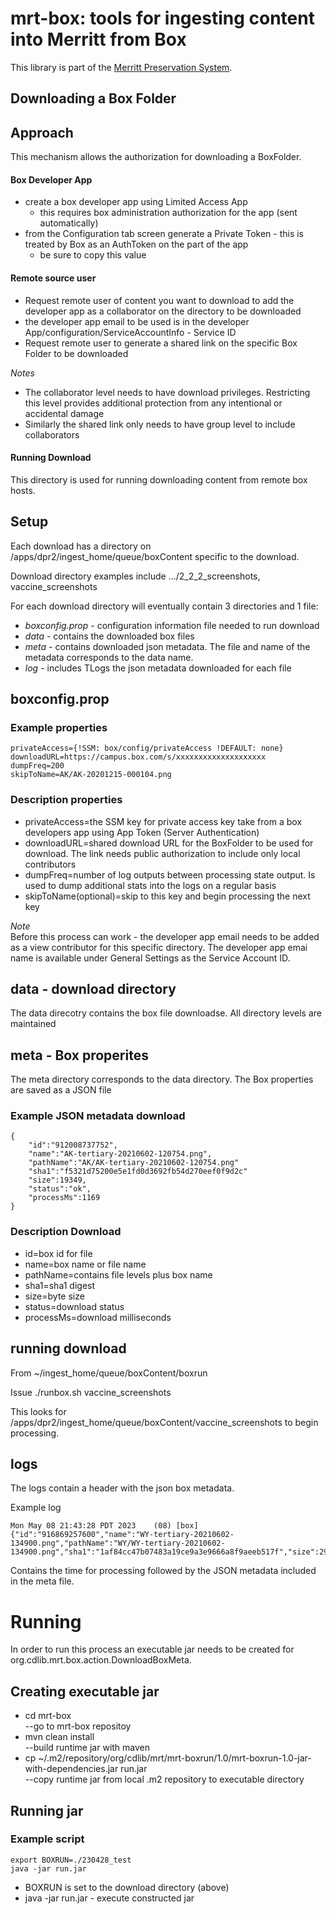 # mrt-box: tools for ingesting content into Merritt from Box

This library is part of the [Merritt Preservation System](https://github.com/CDLUC3/mrt-doc).

## Downloading a Box Folder
## Approach
This mechanism allows the authorization for downloading a BoxFolder.

#### Box Developer App
- create a box developer app using Limited Access App
  - this requires box administration authorization for the app (sent automatically)
- from the Configuration tab screen generate a Private Token - this is treated by Box as an AuthToken on the part of the app
  - be sure to copy this value

#### Remote source user
- Request remote user of content you want to download to add the developer app as a collaborator on the directory to be downloaded
- the developer app email to be used is in the developer App/configuration/ServiceAccountInfo - Service ID
- Request remote user to generate a shared link on the specific Box Folder to be downloaded

_Notes_
- The collaborator level needs to have download privileges. Restricting this level provides additional protection from any intentional or accidental damage
- Similarly the shared link only needs to have group level to include collaborators


#### Running Download
This directory is used for running downloading content from remote box hosts.

## Setup
Each download has a directory on /apps/dpr2/ingest_home/queue/boxContent specific to the download.

Download directory examples include .../2_2_2_screenshots, vaccine_screenshots

For each download directory will eventually contain 3 directories and 1 file:
- _boxconfig.prop_ - configuration information file needed to run download
- _data_ - contains the downloaded box files
- _meta_ - contains downloaded json metadata. The file and name of the metadata corresponds to the data name.
- _log_ - includes TLogs the json metadata downloaded for each file

## boxconfig.prop

### Example properties
~~~
privateAccess={!SSM: box/config/privateAccess !DEFAULT: none}
downloadURL=https://campus.box.com/s/xxxxxxxxxxxxxxxxxxxx
dumpFreq=200
skipToName=AK/AK-20201215-000104.png
~~~
### Description properties
- privateAccess=the SSM key for private access key take from a box developers app using App Token (Server Authentication)
- downloadURL=shared download URL for the BoxFolder to be used for download. The link needs public authorization to include only local contributors
- dumpFreq=number of log outputs between processing state output. Is used to dump additional stats into the logs on a regular basis
- skipToName(optional)=skip to this key and begin processing the next key

_Note_  
Before this process can work - the developer app email needs to be added as a view contributor for this specific
directory. The developer app emai name is available under General Settings as the Service Account ID.

## data - download directory
The data direcotry contains the box file downloadse. All directory levels are maintained

## meta - Box properites
The meta directory corresponds to the data directory. The Box properties are saved as a JSON file

### Example JSON metadata download
~~~
{
    "id":"912008737752",
    "name":"AK-tertiary-20210602-120754.png",
    "pathName":"AK/AK-tertiary-20210602-120754.png"
    "sha1":"f5321d75200e5e1fd0d3692fb54d270eef0f9d2c"
    "size":19349,
    "status":"ok",
    "processMs":1169
}
~~~
### Description Download
- id=box id for file
- name=box name or file name
- pathName=contains file levels plus box name
- sha1=sha1 digest
- size=byte size
- status=download status
- processMs=download milliseconds

## running download
From ~/ingest_home/queue/boxContent/boxrun

Issue
./runbox.sh vaccine_screenshots

This looks for /apps/dpr2/ingest_home/queue/boxContent/vaccine_screenshots to begin processing.

## logs
The logs contain a header with the json box metadata.

Example log
~~~
Mon May 08 21:43:28 PDT 2023    (08) [box] {"id":"916869257600","name":"WY-tertiary-20210602-134900.png","pathName":"WY/WY-tertiary-20210602-134900.png","sha1":"1af84cc47b07483a19ce9a3e9666a8f9aeeb517f","size":299524,"status":"ok","processMs":1412}
~~~

Contains the time for processing followed by the JSON metadata included in the meta file.

# Running
In order to run this process an executable jar needs to be created for org.cdlib.mrt.box.action.DownloadBoxMeta.

## Creating executable jar
- cd mrt-box
<br>--go to mrt-box repositoy
- mvn clean install
<br>--build runtime jar with maven
- cp ~/.m2/repository/org/cdlib/mrt/mrt-boxrun/1.0/mrt-boxrun-1.0-jar-with-dependencies.jar run.jar
<br>--copy runtime jar from local .m2 repository to executable directory

## Running jar
### Example script
~~~
export BOXRUN=./230428_test
java -jar run.jar
~~~

- BOXRUN is set to the download directory (above)
- java -jar run.jar - execute constructed jar